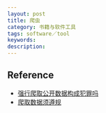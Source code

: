 ```yaml
---
layout: post
title: 爬虫
category: 书籍与软件工具
tags: software／tool
keywords: 
description: 
---
```





## Reference


* [强行爬取公开数据构成犯罪吗](http://iolaw.cssn.cn/zxzp/202201/t20220114_5388505.shtml)
* [爬取数据须遵规](https://www.spp.gov.cn/spp/llyj/202202/t20220210_543998.shtml)